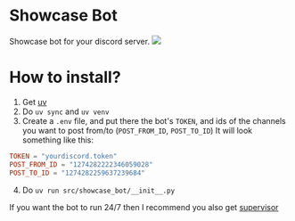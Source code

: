 # Showcase Bot
Showcase bot for your discord server.
![](https://github.com/flora-org/showcase-bot/blob/main/thumbnail.gif)

# How to install?
1. Get [uv](https://github.com/astral-sh/uv)
2. Do `uv sync` and `uv venv`
3. Create a `.env` file, and put there the bot's `TOKEN`, and ids of the channels you want to post from/to (`POST_FROM_ID`, `POST_TO_ID`)
It will look something like this:
```toml
TOKEN = "yourdiscord.token"
POST_FROM_ID = "1274282222346059028"
POST_TO_ID = "1274282259637239684"
```
4. Do `uv run src/showcase_bot/__init__.py`

If you want the bot to run 24/7 then I recommend you also get [supervisor](https://github.com/Supervisor/supervisor)
